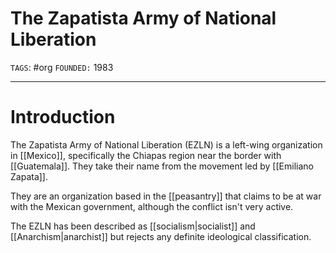 # The Zapatista Army of National Liberation 
`TAGS`: #org 
`FOUNDED:` 1983

---
# Introduction
The Zapatista Army of National Liberation (EZLN) is a left-wing organization in [[Mexico]], specifically the Chiapas region near the border with [[Guatemala]]. They take their name from the movement led by [[Emiliano Zapata]]. 

They are an organization based in the [[peasantry]] that claims to be at war with the Mexican government, although the conflict isn't very active. 

The EZLN has been described as [[socialism|socialist]] and [[Anarchism|anarchist]] but rejects any definite ideological classification. 